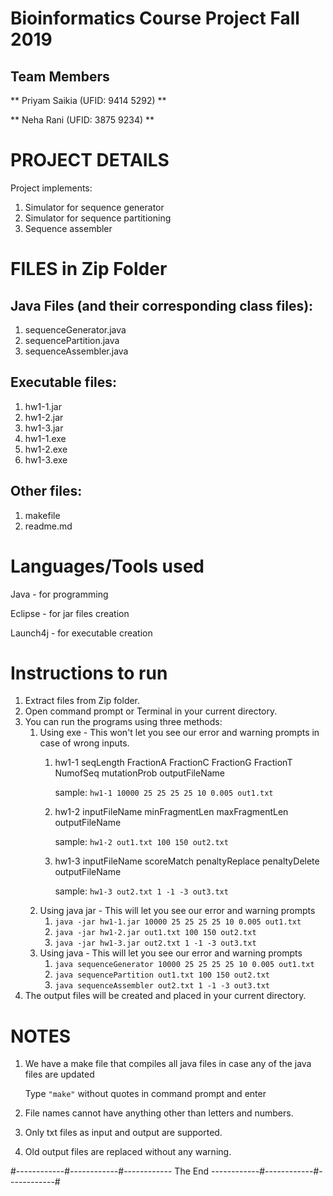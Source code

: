 # Bioinformatics Course Project Fall 2019

## Team Members

** Priyam Saikia (UFID: 9414 5292) **

** Neha Rani (UFID: 3875 9234) **

# PROJECT DETAILS
Project implements:

1. Simulator for sequence generator
2. Simulator for sequence partitioning
3. Sequence assembler

# FILES in Zip Folder

## Java Files (and their corresponding class files): 

1. sequenceGenerator.java 
2. sequencePartition.java 
3. sequenceAssembler.java 

## Executable files: 

1. hw1-1.jar
2. hw1-2.jar
3. hw1-3.jar
4. hw1-1.exe
5. hw1-2.exe
6. hw1-3.exe

## Other files: 

1. makefile
2. readme.md

# Languages/Tools used
Java - for programming

Eclipse - for jar files creation

Launch4j - for executable creation

# Instructions to run
1. Extract files from Zip folder. 
2. Open command prompt or Terminal in your current directory.
3. You can run the programs using three methods:
	1. Using exe - This won't let you see our error and warning prompts in case of wrong inputs.
		1. hw1-1 seqLength FractionA FractionC FractionG FractionT NumofSeq mutationProb outputFileName
			
			sample: ```hw1-1 10000 25 25 25 25 10 0.005 out1.txt```
		2. hw1-2 inputFileName minFragmentLen maxFragmentLen outputFileName
			
			sample: ```hw1-2 out1.txt 100 150 out2.txt```
		3. hw1-3 inputFileName scoreMatch penaltyReplace penaltyDelete outputFileName
			
			sample: ```hw1-3 out2.txt 1 -1 -3 out3.txt```
	2. Using java jar - This will let you see our error and warning prompts
		1. ```java -jar hw1-1.jar 10000 25 25 25 25 10 0.005 out1.txt```
		2. ```java -jar hw1-2.jar out1.txt 100 150 out2.txt```
		3. ```java -jar hw1-3.jar out2.txt 1 -1 -3 out3.txt```
	3. Using java - This will let you see our error and warning prompts
		1. ```java sequenceGenerator 10000 25 25 25 25 10 0.005 out1.txt```
		2. ```java sequencePartition out1.txt 100 150 out2.txt```
		3. ```java sequenceAssembler out2.txt 1 -1 -3 out3.txt```
3. The output files will be created and placed in your current directory.

# NOTES
1. We have a make file that compiles all java files in case any of the java files are updated
	
	Type ```"make"``` without quotes in command prompt and enter
2. File names cannot have anything other than letters and numbers.
3. Only txt files as input and output are supported.
4. Old output files are replaced without any warning.

#------------#------------#------------  The End ------------#------------#------------#

